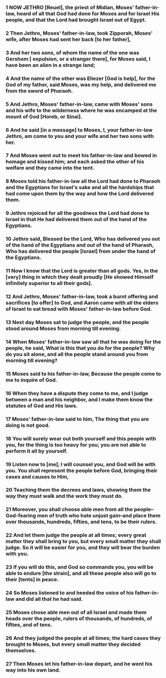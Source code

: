 ### 1 NOW JETHRO [Reuel], the priest of Midian, Moses' father-in-law, heard of all that God had done for Moses and for Israel His people, and that the Lord had brought Israel out of Egypt.

### 2 Then Jethro, Moses' father-in-law, took Zipporah, Moses' wife, after Moses had sent her back [to her father],

### 3 And her two sons, of whom the name of the one was Gershom [ expulsion, or a stranger there], for Moses said, I have been an alien in a strange land;

### 4 And the name of the other was Eliezer [God is help], for the God of my father, said Moses, was my help, and delivered me from the sword of Pharaoh.

### 5 And Jethro, Moses' father-in-law, came with Moses' sons and his wife to the wilderness where he was encamped at the mount of God [Horeb, or Sinai].

### 6 And he said [in a message] to Moses, I, your father-in-law Jethro, am come to you and your wife and her two sons with her.

### 7 And Moses went out to meet his father-in-law and bowed in homage and kissed him; and each asked the other of his welfare and they came into the tent.

### 8 Moses told his father-in-law all the Lord had done to Pharaoh and the Egyptians for Israel's sake and all the hardships that had come upon them by the way and how the Lord delivered them.

### 9 Jethro rejoiced for all the goodness the Lord had done to Israel in that He had delivered them out of the hand of the Egyptians.

### 10 Jethro said, Blessed be the Lord, Who has delivered you out of the hand of the Egyptians and out of the hand of Pharaoh, Who has delivered the people [Israel] from under the hand of the Egyptians.

### 11 Now I know that the Lord is greater than all gods. Yes, in the [very] thing in which they dealt proudly [He showed Himself infinitely superior to all their gods].

### 12 And Jethro, Moses' father-in-law, took a burnt offering and sacrifices [to offer] to God, and Aaron came with all the elders of Israel to eat bread with Moses' father-in-law before God.

### 13 Next day Moses sat to judge the people, and the people stood around Moses from morning till evening.

### 14 When Moses' father-in-law saw all that he was doing for the people, he said, What is this that you do for the people? Why do you sit alone, and all the people stand around you from morning till evening?

### 15 Moses said to his father-in-law, Because the people come to me to inquire of God.

### 16 When they have a dispute they come to me, and I judge between a man and his neighbor, and I make them know the statutes of God and His laws.

### 17 Moses' father-in-law said to him, The thing that you are doing is not good.

### 18 You will surely wear out both yourself and this people with you, for the thing is too heavy for you; you are not able to perform it all by yourself.

### 19 Listen now to [me]; I will counsel you, and God will be with you. You shall represent the people before God, bringing their cases and causes to Him,

### 20 Teaching them the decrees and laws, showing them the way they must walk and the work they must do.

### 21 Moreover, you shall choose able men from all the people–God-fearing men of truth who hate unjust gain–and place them over thousands, hundreds, fifties, and tens, to be their rulers.

### 22 And let them judge the people at all times; every great matter they shall bring to you, but every small matter they shall judge. So it will be easier for you, and they will bear the burden with you.

### 23 If you will do this, and God so commands you, you will be able to endure [the strain], and all these people also will go to their [tents] in peace.

### 24 So Moses listened to and heeded the voice of his father-in-law and did all that he had said.

### 25 Moses chose able men out of all Israel and made them heads over the people, rulers of thousands, of hundreds, of fifties, and of tens.

### 26 And they judged the people at all times; the hard cases they brought to Moses, but every small matter they decided themselves.

### 27 Then Moses let his father-in-law depart, and he went his way into his own land.